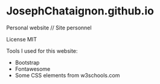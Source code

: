 # JosephChataignon.github.io
Personal website // Site personnel

License MIT

Tools I used for this website:
- Bootstrap
- Fontawesome
- Some CSS elements from w3schools.com
